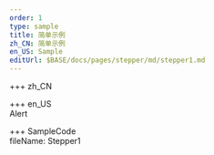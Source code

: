 ```yaml
---   
order: 1  
type: sample  
title: 简单示例   
zh_CN: 简单示例   
en_US: Sample
editUrl: $BASE/docs/pages/stepper/md/stepper1.md
---      
```


+++ zh_CN   


+++ en_US   
Alert

+++ SampleCode  
fileName: Stepper1

